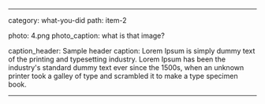 ---

category: what-you-did
path: item-2

photo: 4.png
photo_caption: what is that image?

caption_header: Sample header
caption: Lorem Ipsum is simply dummy text of the printing and typesetting industry. Lorem Ipsum has been the industry's standard dummy text ever since the 1500s, when an unknown printer took a galley of type and scrambled it to make a type specimen book.

---